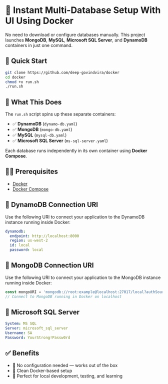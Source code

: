 # 🚀 Instant Multi-Database Setup With UI Using Docker

No need to download or configure databases manually.
This project launches **MongoDB**, **MySQL**, **Microsoft SQL Server**, and **DynamoDB** containers in just one command.

## 🧭 Quick Start

```bash
git clone https://github.com/deep-govindvira/docker
cd docker
chmod +x run.sh
./run.sh
```

## 🐳 What This Does

The `run.sh` script spins up these separate containers:

* ✅ **DynamoDB** (`dynamo-db.yaml`)
* ✅ **MongoDB** (`mongo-db.yaml`)
* ✅ **MySQL** (`mysql-db.yaml`)
* ✅ **Microsoft SQL Server** (`ms-sql-server.yaml`)

Each database runs independently in its own container using **Docker Compose**.

## 🧑‍💻 Prerequisites

* [Docker](https://www.docker.com/)
* [Docker Compose](https://docs.docker.com/compose/)

## 🧠 DynamoDB Connection URI

Use the following URI to connect your application to the DynamoDB instance running inside Docker:

```yaml
dynamodb:
  endpoint: http://localhost:8000
  region: us-west-2
  id: local
  password: local
```

## 🧠 MongoDB Connection URI

Use the following URI to connect your application to the MongoDB instance running inside Docker:

```js
const mongoURI = 'mongodb://root:example@localhost:27017/local?authSource=admin';
// Connect to MongoDB running in Docker on localhost
```

## 🧠 Microsoft SQL Server

```yaml
System: MS SQL
Server: microsoft_sql_server
Username: SA
Password: YourStrong!Passw0rd
```

## ✅ Benefits

* 🔧 No configuration needed — works out of the box
* 🐳 Clean Docker-based setup
* 🧪 Perfect for local development, testing, and learning
